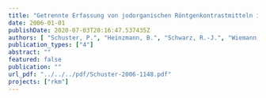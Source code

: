 ```yaml
---
title: "Getrennte Erfassung von jodorganischen Röntgenkontrastmitteln in Krankenhäusern. Abschlussbericht des Forschungsprojektes Phase 2: Praktische Durchführung. Abschlussbericht des Kompetenzzentrum Wasser Berlin"
date: 2006-01-01
publishDate: 2020-07-03T20:16:47.537435Z
authors: [ "Schuster, P.", "Heinzmann, B.", "Schwarz, R.-J.", "Wiemann, M.", "Schulz, C." ]
publication_types: ["4"]
abstract: ""
featured: false
publication: ""
url_pdf: "../../../pdf/Schuster-2006-1148.pdf"
projects: ["rkm"]
---
```



